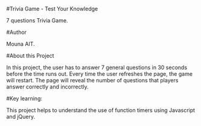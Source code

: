 #Trivia Game - Test Your Knowledge 

7 questions Trivia Game.

#Author

Mouna AIT.

#About this Project

In this project, the user has to answer 7 general questions in 30 seconds before the time runs out.
Every time the user refreshes the page, the game will restart. The page will reveal the number of questions that players answer correctly and incorrectly.

#Key learning: 

This project helps to understand the use of function timers using Javascript and jQuery.




